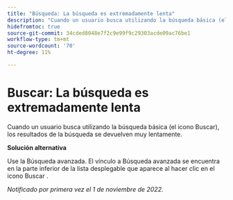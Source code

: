 ```yaml
---
title: "Búsqueda: La búsqueda es extremadamente lenta"
description: "Cuando un usuario busca utilizando la búsqueda básica (el icono Buscar), los resultados de la búsqueda se devuelven muy lentamente."
hidefromtoc: true
source-git-commit: 34cded8048e7f2c9e99f9c29303acde09ac76be1
workflow-type: tm+mt
source-wordcount: '70'
ht-degree: 11%

---
```



# Buscar: La búsqueda es extremadamente lenta

Cuando un usuario busca utilizando la búsqueda básica (el icono Buscar), los resultados de la búsqueda se devuelven muy lentamente.

**Solución alternativa**

Use la Búsqueda avanzada. El vínculo a Búsqueda avanzada se encuentra en la parte inferior de la lista desplegable que aparece al hacer clic en el icono Buscar .

_Notificado por primera vez el 1 de noviembre de 2022._


